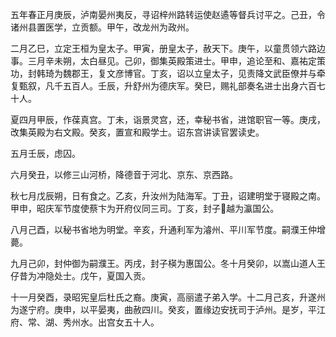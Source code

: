 五年春正月庚辰，泸南晏州夷反，寻诏梓州路转运使赵遹等督兵讨平之。己丑，令诸州县置医学，立贡额。甲午，改龙州为政州。

二月乙巳，立定王桓为皇太子。甲寅，册皇太子，赦天下。庚午，以童贯领六路边事。三月辛未朔，太白昼见。己卯，御集英殿策进士。甲申，追论至和、嘉祐定策功，封韩琦为魏郡王，复文彦博官。丁亥，诏以立皇太子，见责降文武臣僚并与牵复甄叙，凡千五百人。壬辰，升舒州为德庆军。癸巳，赐礼部奏名进士出身六百七十人。

夏四月甲辰，作葆真宫。丁未，诣景灵宫，还，幸秘书省，进馆职官一等。庚戌，改集英殿为右文殿。癸亥，置宣和殿学士。诏东宫讲读官罢读史。

五月壬辰，虑囚。

六月癸丑，以修三山河桥，降德音于河北、京东、京西路。

秋七月戊辰朔，日有食之。乙亥，升汝州为陆海军。丁丑，诏建明堂于寝殿之南。甲申，昭庆军节度使蔡卞为开府仪同三司。丁亥，封子越为瀛国公。

八月己酉，以秘书省地为明堂。辛亥，升通利军为濬州、平川军节度。嗣濮王仲增薨。

九月己卯，封仲御为嗣濮王。丙戌，封子楧为惠国公。冬十月癸卯，以嵩山道人王仔昔为冲隐处士。戊午，夏国入贡。

十一月癸酉，录昭宪皇后杜氏之裔。庚寅，高丽遣子弟入学。十二月己亥，升遂州为遂宁府。庚申，以平晏夷，曲赦四川。癸亥，置缘边安抚司于泸州。是岁，平江府、常、湖、秀州水。出宫女五十人。